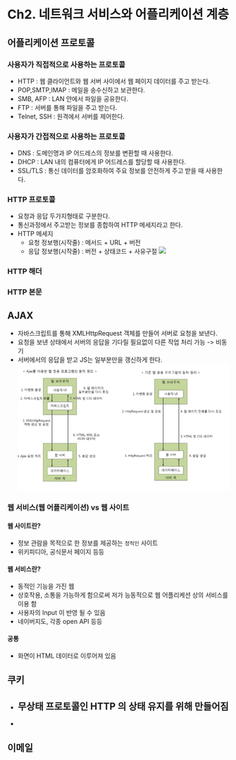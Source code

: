 # Ch2. 네트워크 서비스와 어플리케이션 계층

## 어플리케이션 프로토콜
### 사용자가 직접적으로 사용하는 프로토콜
- HTTP : 웹 클라이언트와 웹 서버 사이에서 웹 페이지 데이터를 주고 받는다.
- POP,SMTP,IMAP : 메일을 송수신하고 보관한다.
- SMB, AFP : LAN 안에서 파일을 공유한다.
- FTP : 서버를 통해 파일을 주고 받는다.
- Telnet, SSH : 원격에서 서버를 제어한다.

### 사용자가 간접적으로 사용하는 프로토콜
- DNS : 도메인명과 IP 어드레스의 정보를 변환할 때 사용한다.
- DHCP : LAN 내의 컴퓨터에게 IP 어드레스를 할당할 때 사용한다.
- SSL/TLS : 통신 데이터를 암호화하여 주요 정보를 안전하게 주고 받을 때 사용한다.

### HTTP 프로토콜
- 요청과 응답 두가지형태로 구분한다.
- 통신과정에서 주고받는 정보를 종합하여 HTTP 메세지라고 한다.
- HTTP 메세지
  - 요청 정보행(시작줄) : 메서드 + URL + 버전
  - 응답 정보행(시작줄) : 버전 + 상태코드 + 사유구절
    ![](../../../Downloads/windowBackup/blog/study/http.jpeg)

### HTTP 해더
### HTTP 본문

## AJAX
- 자바스크립트를 통해 XMLHttpRequest 객체를 만들어 서버로 요청을 보낸다.
- 요청을 보낸 상태에서 서버의 응답을 기다릴 필요없이 다른 작업 처리 가능 -> 비동기
- 서버에서의 응답을 받고 JS는 일부분만을 갱신하게 한다.
  ![img.png](img.png)


### 웹 서비스(웹 어플리케이션) vs 웹 사이트

#### 웹 사이트란?
- 정보 관람을 목적으로 한 정보를 제공하는 ```정적인``` 사이트
- 위키피디아, 공식문서 페이지 등등
#### 웹 서비스란?
- 동적인 기능을 가진 웹
- 상호작용, 소통을 가능하게 함으로써 저가 능동적으로 웹 어플리케션 상의 서비스를 이용 함
- 사용자의 Input 이 반영 될 수 있음
- 네이버지도, 각종 open API 등등

#### 공통
- 화면이 HTML 데이터로 이루어져 있음


## 쿠키
- 무상태 프로토콜인 HTTP 의 상태 유지를 위해 만들어짐
  - 
-

## 이메일